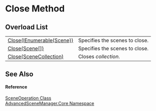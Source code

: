 # Close Method


## Overload List
<table>
<tr>
<td><a href="M_AdvancedSceneManager_Core_SceneOperation_Close_2">Close(IEnumerable(Scene))</a></td>
<td>Specifies the scenes to close.</td></tr>
<tr>
<td><a href="M_AdvancedSceneManager_Core_SceneOperation_Close">Close(Scene[])</a></td>
<td>Specifies the scenes to close.</td></tr>
<tr>
<td><a href="M_AdvancedSceneManager_Core_SceneOperation_Close_1">Close(SceneCollection)</a></td>
<td>Closes <em>collection</em>.</td></tr>
</table>

## See Also


#### Reference
<a href="T_AdvancedSceneManager_Core_SceneOperation">SceneOperation Class</a>  
<a href="N_AdvancedSceneManager_Core">AdvancedSceneManager.Core Namespace</a>  
